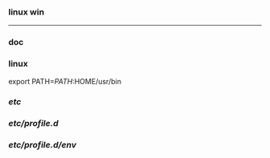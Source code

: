 ### linux win
---

### doc

### linux
export PATH=$PATH:$HOME/usr/bin

### *etc*
### *etc/profile.d*
### *etc/profile.d/env*


























